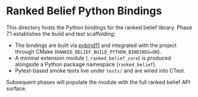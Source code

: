 # Ranked Belief Python Bindings

This directory hosts the Python bindings for the ranked belief library. Phase 7.1 establishes the
build and test scaffolding:

- The bindings are built via [pybind11](https://pybind11.readthedocs.io/) and integrated with the
  project through CMake (`RANKED_BELIEF_BUILD_PYTHON_BINDINGS=ON`).
- A minimal extension module (`_ranked_belief_core`) is produced alongside a Python package
  namespace (`ranked_belief`).
- Pytest-based smoke tests live under `tests/` and are wired into CTest.

Subsequent phases will populate the module with the full ranked belief API surface.
